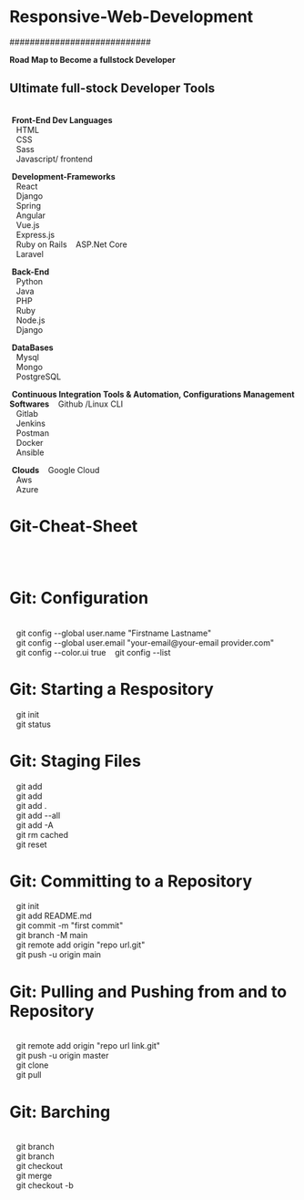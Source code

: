 # Responsive-Web-Development </br>
############################ </br>

<b>Road Map to Become a fullstock Developer</b> </br>
<h2>Ultimate full-stock Developer Tools </h2></br>
&nbsp;<b>Front-End Dev Languages</b> </br>
&nbsp;&nbsp;&nbsp;HTML </br>
&nbsp;&nbsp;&nbsp;CSS </br>
&nbsp;&nbsp;&nbsp;Sass </br>
&nbsp;&nbsp;&nbsp;Javascript/ frontend </br>

&nbsp;<b>Development-Frameworks</b> </br>
&nbsp;&nbsp;&nbsp;React </br>
&nbsp;&nbsp;&nbsp;Django </br>
&nbsp;&nbsp;&nbsp;Spring </br>
&nbsp;&nbsp;&nbsp;Angular </br>
&nbsp;&nbsp;&nbsp;Vue.js </br>
&nbsp;&nbsp;&nbsp;Express.js </br>
&nbsp;&nbsp;&nbsp;Ruby on Rails
&nbsp;&nbsp;&nbsp;ASP.Net Core </br>
&nbsp;&nbsp;&nbsp;Laravel </br>

&nbsp;<b>Back-End</b> </br>
&nbsp;&nbsp;&nbsp;Python </br>
&nbsp;&nbsp;&nbsp;Java </br>
&nbsp;&nbsp;&nbsp;PHP </br>
&nbsp;&nbsp;&nbsp;Ruby </br>
&nbsp;&nbsp;&nbsp;Node.js </br>
&nbsp;&nbsp;&nbsp;Django </br>

&nbsp;<b>DataBases</b></br>
&nbsp;&nbsp;&nbsp;Mysql </br>
&nbsp;&nbsp;&nbsp;Mongo </br>
&nbsp;&nbsp;&nbsp;PostgreSQL </br>

&nbsp;<b>Continuous Integration Tools & Automation, Configurations Management Softwares</b>
&nbsp;&nbsp;&nbsp;Github /Linux CLI </br>
&nbsp;&nbsp;&nbsp;Gitlab </br>
&nbsp;&nbsp;&nbsp;Jenkins </br>
&nbsp;&nbsp;&nbsp;Postman </br>
&nbsp;&nbsp;&nbsp;Docker </br>
&nbsp;&nbsp;&nbsp;Ansible </br>

&nbsp;<b>Clouds</b>
&nbsp;&nbsp;&nbsp;Google Cloud </br>
&nbsp;&nbsp;&nbsp;Aws </br>
&nbsp;&nbsp;&nbsp;Azure

<h1>Git-Cheat-Sheet</h1> </br>
&nbsp;&nbsp;<h1>Git: Configuration</h1> </br>
&nbsp;&nbsp;&nbsp;git config --global user.name "Firstname Lastname" </br>
&nbsp;&nbsp;&nbsp;git config --global user.email "your-email@your-email provider.com" </br>
&nbsp;&nbsp;&nbsp;git config --color.ui true </b>
&nbsp;&nbsp;&nbsp;git config --list </br>


<h1>Git: Starting a Respository </h1>
&nbsp;&nbsp;&nbsp;git init </br>
&nbsp;&nbsp;&nbsp;git status </br>


<h1>Git: Staging Files </h1>
&nbsp;&nbsp;&nbsp;git add <file-name> </br>
&nbsp;&nbsp;&nbsp;git add <file-name> <another-file-name> <yet-another-file-name> </br>
&nbsp;&nbsp;&nbsp;git add . </br>
&nbsp;&nbsp;&nbsp;git add --all </br>
&nbsp;&nbsp;&nbsp;git add -A </br>
&nbsp;&nbsp;&nbsp;git rm cached <file-name> </br>
&nbsp;&nbsp;&nbsp;git reset <file-name>


<h1>Git: Committing to a Repository </h1>
&nbsp;&nbsp;&nbsp;git init </br>
&nbsp;&nbsp;&nbsp;git add README.md </br>
&nbsp;&nbsp;&nbsp;git commit -m "first commit" </br>
&nbsp;&nbsp;&nbsp;git branch -M main </br>
&nbsp;&nbsp;&nbsp;git remote add origin "repo url.git" </br>
&nbsp;&nbsp;&nbsp;git push -u origin main </br>


<h1>Git: Pulling and Pushing from and to Repository </h1> </br>
&nbsp;&nbsp;&nbsp;git remote add origin "repo url link.git" </br>
&nbsp;&nbsp;&nbsp;git push -u origin master </br>
&nbsp;&nbsp;&nbsp;git clone <clone-url> </br>
&nbsp;&nbsp;&nbsp;git pull </br>


<h1> Git: Barching </h1> </br>
&nbsp;&nbsp;&nbsp;git branch </br>
&nbsp;&nbsp;&nbsp;git branch <name> </br>
&nbsp;&nbsp;&nbsp;git checkout <branch-name> </br>
&nbsp;&nbsp;&nbsp;git merge <branch-name> </br>
&nbsp;&nbsp;&nbsp;git checkout -b <branch-name> </br>
